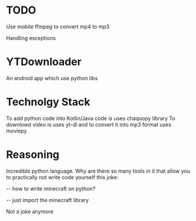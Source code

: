 # TODO
Use mobile ffmpeg to convert mp4 to mp3

Handling exceptions

# YTDownloader
An android app which use python libs
# Technolgy Stack
To add python code into Kotlin/Java code is uses chaquopy library 
To downlowd video is uses yt-dl and to convert it into mp3 format uses moviepy
# Reasoning 
Incredible python language. Why are there so many tools in it that allow you to practically not write code yourself
this joke: 

-- how to write minecraft on python?

-- just import the minecraft library

Not a joke anymore
